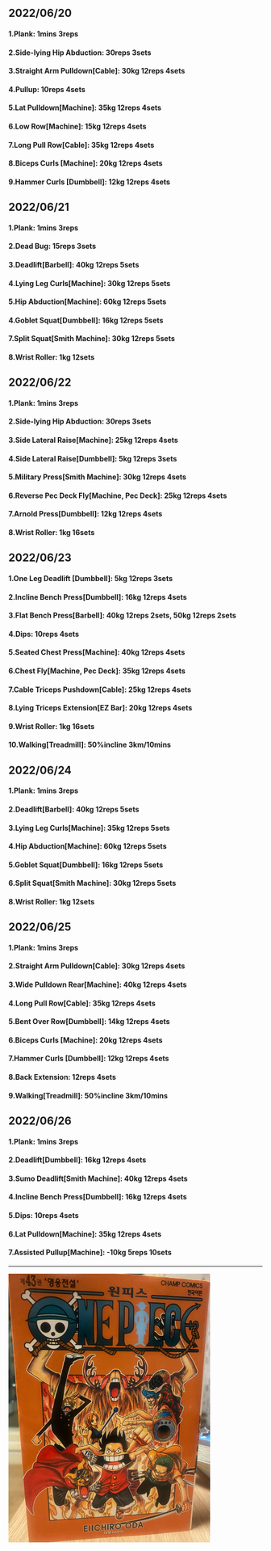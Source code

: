 ## 2022/06/20
#### 1.Plank: 1mins 3reps
#### 2.Side-lying Hip Abduction: 30reps 3sets
#### 3.Straight Arm Pulldown\[Cable\]: 30kg 12reps 4sets
#### 4.Pullup: 10reps 4sets
#### 5.Lat Pulldown\[Machine\]: 35kg 12reps 4sets
#### 6.Low Row\[Machine\]: 15kg 12reps 4sets
#### 7.Long Pull Row\[Cable\]: 35kg 12reps 4sets
#### 8.Biceps Curls \[Machine\]: 20kg 12reps 4sets
#### 9.Hammer Curls \[Dumbbell\]: 12kg 12reps 4sets

## 2022/06/21
#### 1.Plank: 1mins 3reps
#### 2.Dead Bug: 15reps 3sets
#### 3.Deadlift\[Barbell\]: 40kg 12reps 5sets
#### 4.Lying Leg Curls\[Machine\]: 30kg 12reps 5sets
#### 5.Hip Abduction\[Machine\]: 60kg 12reps 5sets
#### 4.Goblet Squat\[Dumbbell\]: 16kg 12reps 5sets
#### 7.Split Squat\[Smith Machine\]: 30kg 12reps 5sets
#### 8.Wrist Roller: 1kg 12sets

## 2022/06/22
#### 1.Plank: 1mins 3reps
#### 2.Side-lying Hip Abduction: 30reps 3sets
#### 3.Side Lateral Raise\[Machine\]: 25kg 12reps 4sets
#### 4.Side Lateral Raise\[Dumbbell\]: 5kg 12reps 3sets
#### 5.Military Press\[Smith Machine\]: 30kg 12reps 4sets
#### 6.Reverse Pec Deck Fly\[Machine, Pec Deck\]: 25kg 12reps 4sets
#### 7.Arnold Press\[Dumbbell\]: 12kg 12reps 4sets
#### 8.Wrist Roller: 1kg 16sets

## 2022/06/23
#### 1.One Leg Deadlift \[Dumbbell\]: 5kg 12reps 3sets
#### 2.Incline Bench Press\[Dumbbell\]: 16kg 12reps 4sets
#### 3.Flat Bench Press\[Barbell\]: 40kg 12reps 2sets, 50kg 12reps 2sets 
#### 4.Dips: 10reps 4sets
#### 5.Seated Chest Press\[Machine\]: 40kg 12reps 4sets
#### 6.Chest Fly\[Machine, Pec Deck\]: 35kg 12reps 4sets
#### 7.Cable Triceps Pushdown\[Cable\]: 25kg 12reps 4sets
#### 8.Lying Triceps Extension\[EZ Bar\]: 20kg 12reps 4sets 
#### 9.Wrist Roller: 1kg 16sets
#### 10.Walking\[Treadmill\]: 50%incline 3km/10mins

## 2022/06/24
#### 1.Plank: 1mins 3reps
#### 2.Deadlift\[Barbell\]: 40kg 12reps 5sets
#### 3.Lying Leg Curls\[Machine\]: 35kg 12reps 5sets
#### 4.Hip Abduction\[Machine\]: 60kg 12reps 5sets
#### 5.Goblet Squat\[Dumbbell\]: 16kg 12reps 5sets
#### 6.Split Squat\[Smith Machine\]: 30kg 12reps 5sets
#### 8.Wrist Roller: 1kg 12sets

## 2022/06/25
#### 1.Plank: 1mins 3reps
#### 2.Straight Arm Pulldown\[Cable\]: 30kg 12reps 4sets
#### 3.Wide Pulldown Rear\[Machine\]: 40kg 12reps 4sets
#### 4.Long Pull Row\[Cable\]: 35kg 12reps 4sets
#### 5.Bent Over Row\[Dumbbell\]: 14kg 12reps 4sets
#### 6.Biceps Curls \[Machine\]: 20kg 12reps 4sets
#### 7.Hammer Curls \[Dumbbell\]: 12kg 12reps 4sets
#### 8.Back Extension: 12reps 4sets
#### 9.Walking\[Treadmill\]: 50%incline 3km/10mins

## 2022/06/26
#### 1.Plank: 1mins 3reps
#### 2.Deadlift\[Dumbbell\]: 16kg 12reps 4sets
#### 3.Sumo Deadlift\[Smith Machine\]: 40kg 12reps 4sets
#### 4.Incline Bench Press\[Dumbbell\]: 16kg 12reps 4sets
#### 5.Dips: 10reps 4sets
#### 6.Lat Pulldown\[Machine\]: 35kg 12reps 4sets
#### 7.Assisted Pullup\[Machine\]: -10kg 5reps 10sets

---

<img src='../_resources/__043.png' width='400px' />
